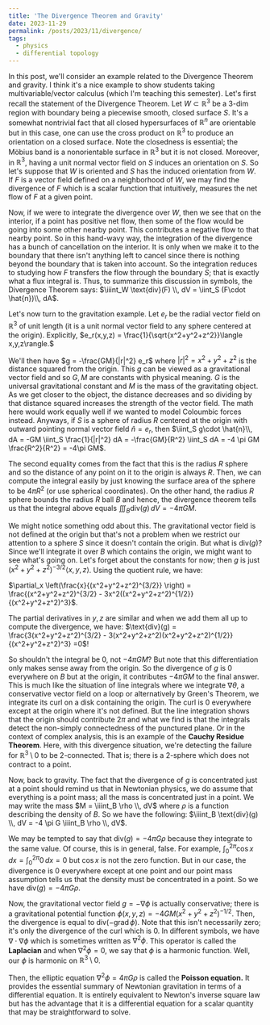 ```yaml
---
title: 'The Divergence Theorem and Gravity'
date: 2023-11-29
permalink: /posts/2023/11/divergence/
tags:
  - physics
  - differential topology
---
```

In this post, we'll consider an example related to the Divergence Theorem and gravity. I think it's a nice example to show students taking multivariable/vector calculus (which I'm teaching this semester). Let's first recall the statement of the Divergence Theorem. Let $W \subset \mathbb{R}^3$ be a 3-dim region with boundary being a piecewise smooth, closed surface $S$. It's a somewhat nontrivial fact that all closed hypersurfaces of $\mathbb{R}^n$ are orientable but in this case, one can use the cross product on $\mathbb{R}^3$ to produce an orientation on a closed surface. Note the closedness is essential; the Möbius band is a nonorientable surface in $\mathbb{R}^3$ but it is not closed. Moreover, in $\mathbb{R}^3$, having a unit normal vector field on $S$ induces an orientation on $S$. So let's suppose that $W$ is oriented and $S$ has the induced orientation from $W$. If $F$ is a vector field defined on a neighborhood of $W$, we may find the divergence of $F$ which is a scalar function that intuitively, measures the net flow of $F$ at a given point.

Now, if we were to integrate the divergence over $W$, then we see that on the interior, if a point has positive net flow, then some of the flow would be going into some other nearby point. This contributes a negative flow to that nearby point. So in this hand-wavy way, the integration of the divergence has a bunch of cancellation on the interior. It is only when we make it to the boundary that there isn't anything left to cancel since there is nothing beyond the boundary that is taken into account. So the integration reduces to studying how $F$ transfers the flow through the boundary $S$; that is exactly what a flux integral is. Thus, to summarize this discussion in symbols, the Divergence Theorem says:
$\iiint_W \text{div}(F) \\, dV = \iint_S (F\cdot \hat{n})\\, dA$.

Let's now turn to the gravitation example. Let $e_r$ be the radial vector field on $\mathbb{R}^3$ of unit length (it is a unit normal vector field to any sphere centered at the origin). Explicitly, 
$e_r(x,y,z) = \frac{1}{\sqrt{x^2+y^2+z^2}}\langle x,y,z\rangle.$

We'll then have $g = -\frac{GM}{|r|^2} e_r$ where $|r|^2 = x^2+y^2+z^2$ is the distance squared from the origin. This $g$ can be viewed as a gravitational vector field and so $G,M$ are constants with physical meaning. $G$ is the universal gravitational constant and $M$ is the mass of the gravitating object. As we get closer to the object, the distance decreases and so dividing by that distance squared increases the strength of the vector field. The math here would work equally well if we wanted to model Coloumbic forces instead. Anyways, if $S$ is a sphere of radius $R$ centered at the origin with outward pointing normal vector field $\hat{n} = e_r$, then
$\iint_S g\cdot \hat{n}\\, dA = -GM \iint_S \frac{1}{|r|^2} dA = -\frac{GM}{R^2} \iint_S dA = -4 \pi GM \frac{R^2}{R^2} = -4\pi GM$.

The second equality comes from the fact that this is the radius $R$ sphere and so the distance of any point on it to the origin is always $R$. Then, we can compute the integral easily by just knowing the surface area of the sphere to be $4 \pi R^2$ (or use spherical coordinates). On the other hand, the radius $R$ sphere bounds the radius $R$ ball $B$ and hence, the divergence theorem tells us that the integral above equals
$\iiint_B \text{div}(g)\, dV = -4 \pi GM$.

We might notice something odd about this. The gravitational vector field is not defined at the origin but that's not a problem when we restrict our attention to a sphere $S$ since it doesn't contain the origin. But what is $\text{div}(g)$? Since we'll integrate it over $B$ which contains the origin, we might want to see what's going on. Let's forget about the constants for now; then $g$ is just $(x^2+y^2+z^2)^{-3/2}\langle x,y,z \rangle$. Using the quotient rule, we have:

$\partial_x \left(\frac{x}{(x^2+y^2+z^2)^{3/2}} \right) = \frac{(x^2+y^2+z^2)^{3/2} - 3x^2((x^2+y^2+z^2)^{1/2}}{(x^2+y^2+z^2)^3}$.

The partial derivatives in $y,z$ are similar and when we add them all up to compute the divergence, we have:
$\text{div}(g) = \frac{3(x^2+y^2+z^2)^{3/2} - 3(x^2+y^2+z^2)(x^2+y^2+z^2)^{1/2}}{(x^2+y^2+z^2)^3} =0$!

So shouldn't the integral be 0, not $-4\pi GM$? But note that this differentiation only makes sense away from the origin. So the divergence of $g$ is 0 everywhere on $B$ but at the origin, it contributes $-4\pi GM$ to the final answer. This is much like the situation of line integrals where we integrate $\nabla \theta$, a conservative vector field on a loop or alternatively by Green's Theorem, we integrate its curl on a disk containing the origin. The curl is 0 everywhere except at the origin where it's not defined. But the line integration shows that the origin should contribute $2\pi$ and what we find is that the integrals detect the non-simply connectedness of the punctured plane. Or in the context of complex analysis, this is an example of the **Cauchy Residue Theorem**. Here, with this divergence situation, we're detecting the failure for $\mathbb{R}^3 \setminus 0$ to be 2-connected. That is; there is a 2-sphere which does not contract to a point. 

Now, back to gravity. The fact that the divergence of $g$ is concentrated just at a point should remind us that in Newtonian physics, we do assume that everything is a point mass; all the mass is concentrated just in a point. We may write the mass $M = \iiint_B \rho \\, dV$ where $\rho$ is a function describing the density of $B$. So we have the following:
$\iiint_B \text{div}(g) \\, dV = -4 \pi G \iiint_B \rho \\, dV$.

We may be tempted to say that $\text{div}(g) = -4\pi G\rho$ because they integrate to the same value. Of course, this is in general, false. For example, $\int^{2\pi}_0 \cos x\,dx = \int^{2\pi}_0 0 \,dx = 0$ but $\cos x$ is not the zero function. But in our case, the divergence is 0 everywhere except at one point and our point mass assumption tells us that the density must be concentrated in a point. So we have $\text{div}(g) = -4\pi G\rho$.

Now, the gravitational vector field $g = -\nabla \phi$ is actually conservative; there is a gravitational potential function $\phi(x,y,z) = -4GM(x^2+y^2+z^2)^{-1/2}$. Then, the divergence is equal to $\text{div}(-\text{grad}\, \phi)$. Note that this isn't necessarily zero; it's only the divergence of the curl which is 0. In different symbols, we have $\nabla \cdot \nabla \phi$ which is sometimes written as $\nabla^2 \phi$. This operator is called the **Laplacian** and when $\nabla^2 \phi = 0$, we say that $\phi$ is a harmonic function. Well, our $\phi$ is harmonic on $\mathbb{R}^3 \setminus 0$.

Then, the elliptic equation $\nabla^2 \phi = 4 \pi G\rho$ is called the **Poisson equation.** It provides the essential summary of Newtonian gravitation in terms of a differential equation. It is entirely equivalent to Newton's inverse square law but has the advantage that it is a differential equation for a scalar quantity that may be straightforward to solve.

